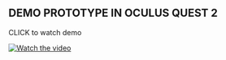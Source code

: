 ## DEMO PROTOTYPE IN OCULUS QUEST 2

CLICK to watch demo

[![Watch the video](https://img.youtube.com/vi/jOkrs8bY1TQ/maxresdefault.jpg)](https://youtu.be/jOkrs8bY1TQ)

